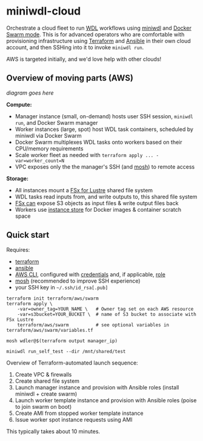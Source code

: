 # miniwdl-cloud

Orchestrate a cloud fleet to run [WDL](https://openwdl.org/) workflows using [miniwdl](https://github.com/chanzuckerberg/miniwdl) and [Docker Swarm mode](https://docs.docker.com/engine/swarm/). This is for advanced operators who are comfortable with provisioning infrastructure using [Terraform](https://www.terraform.io/) and [Ansible](https://www.ansible.com/) in their own cloud account, and then SSHing into it to invoke `miniwdl run`.

AWS is targeted initially, and we'd love help with other clouds!

## Overview of moving parts (AWS)

*diagram goes here*

**Compute:**
* Manager instance (small, on-demand) hosts user SSH session, `miniwdl run`, and Docker Swarm manager
* Worker instances (large, spot) host WDL task containers, scheduled by miniwdl via Docker Swarm
* Docker Swarm multiplexes WDL tasks onto workers based on their CPU/memory requirements
* Scale worker fleet as needed with `terraform apply ... -var=worker_count=N`
* VPC exposes only the the manager's SSH (and [mosh](https://mosh.org/)) to remote access

**Storage:**
* All instances mount a [FSx for Lustre](https://aws.amazon.com/fsx/lustre/) shared file system
* WDL tasks read inputs from, and write outputs to, this shared file system
* [FSx can](https://docs.aws.amazon.com/fsx/latest/LustreGuide/fsx-data-repositories.html) expose S3 objects as input files & write output files back
* Workers use [instance store](https://docs.aws.amazon.com/AWSEC2/latest/UserGuide/InstanceStorage.html) for Docker images & container scratch space

## Quick start

Requires: 
* [terraform](https://www.terraform.io/downloads.html)
* [ansible](https://docs.ansible.com/ansible/latest/installation_guide/intro_installation.html)
* [AWS CLI](https://docs.aws.amazon.com/cli/latest/userguide/install-cliv2.html), configured with [credentials](https://docs.aws.amazon.com/cli/latest/userguide/cli-configure-files.html) and, if applicable, [role](https://docs.aws.amazon.com/cli/latest/userguide/cli-configure-role.html)
* [mosh](https://mosh.org/#getting) (recommended to improve SSH experience)
* your SSH key in `~/.ssh/id_rsa[.pub]`

```
terraform init terraform/aws/swarm
terraform apply \
    -var=owner_tag=YOUR_NAME \   # Owner tag set on each AWS resource
    -var=s3bucket=YOUR_BUCKET \  # name of S3 bucket to associate with FSx Lustre
    terraform/aws/swarm          # see optional variables in terraform/aws/swarm/variables.tf

mosh wdler@$(terraform output manager_ip)

miniwdl run_self_test --dir /mnt/shared/test
```

Overview of Terraform-automated launch sequence:

1. Create VPC & firewalls
2. Create shared file system
3. Launch manager instance and provision with Ansible roles (install miniwdl + create swarm)
4. Launch worker template instance and provision with Ansible roles (poise to join swarm on boot)
5. Create AMI from stopped worker template instance
6. Issue worker spot instance requests using AMI

This typically takes about 10 minutes.
